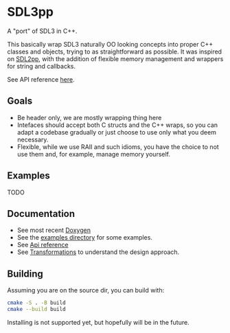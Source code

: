 SDL3pp
======

A "port" of SDL3 in C++.

This basically wrap SDL3 naturally OO looking concepts into proper 
C++ classes and objects, trying to as straightforward as possible.
It was inspired on [SDL2pp](https://github.com/libSDL2pp/libSDL2pp), 
with the addition of flexible memory management and wrappers for 
string and callbacks.

See API reference [here](https://talesm.github.io/SDL3pp/).

## Goals

- Be header only, we are mostly wrapping thing here
- Intefaces should accept both C structs and the C++ wraps, so you
can adapt a codebase gradually or just choose to use only what 
you deem necessary.
- Flexible, while we use RAII and such idioms, you have
the choice to not use them and, for example, manage memory yourself.

## Examples

TODO

## Documentation

- See most recent [Doxygen](https://talesm.github.io/SDL3pp/)
- See the [examples directory](https://github.com/talesm/SDL3pp/tree/main/examples)
  for some examples.
- See [Api reference](https://talesm.github.io/SDL3pp/ApiByCategory.html)
- See [Transformations](https://talesm.github.io/SDL3pp/transformations.html) to understand the design approach.

## Building

Assuming you are on the source dir, you can build with:

```sh
cmake -S . -B build
cmake --build build
```

Installing is not supported yet, but hopefully will be in the future.
